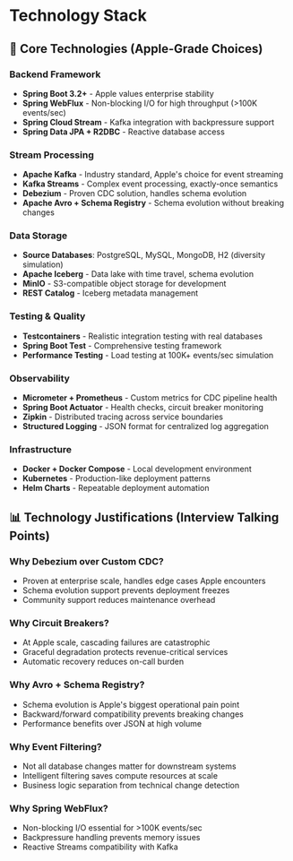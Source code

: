 # Technology Stack

## 🎯 Core Technologies (Apple-Grade Choices)

### **Backend Framework**
- **Spring Boot 3.2+** - Apple values enterprise stability
- **Spring WebFlux** - Non-blocking I/O for high throughput (>100K events/sec)
- **Spring Cloud Stream** - Kafka integration with backpressure support
- **Spring Data JPA + R2DBC** - Reactive database access

### **Stream Processing**  
- **Apache Kafka** - Industry standard, Apple's choice for event streaming
- **Kafka Streams** - Complex event processing, exactly-once semantics
- **Debezium** - Proven CDC solution, handles schema evolution
- **Apache Avro + Schema Registry** - Schema evolution without breaking changes

### **Data Storage**
- **Source Databases**: PostgreSQL, MySQL, MongoDB, H2 (diversity simulation)
- **Apache Iceberg** - Data lake with time travel, schema evolution
- **MinIO** - S3-compatible object storage for development
- **REST Catalog** - Iceberg metadata management

### **Testing & Quality**
- **Testcontainers** - Realistic integration testing with real databases
- **Spring Boot Test** - Comprehensive testing framework
- **Performance Testing** - Load testing at 100K+ events/sec simulation

### **Observability**
- **Micrometer + Prometheus** - Custom metrics for CDC pipeline health
- **Spring Boot Actuator** - Health checks, circuit breaker monitoring
- **Zipkin** - Distributed tracing across service boundaries
- **Structured Logging** - JSON format for centralized log aggregation

### **Infrastructure**
- **Docker + Docker Compose** - Local development environment
- **Kubernetes** - Production-like deployment patterns
- **Helm Charts** - Repeatable deployment automation

## 📊 Technology Justifications (Interview Talking Points)

### **Why Debezium over Custom CDC?**
- Proven at enterprise scale, handles edge cases Apple encounters
- Schema evolution support prevents deployment freezes
- Community support reduces maintenance overhead

### **Why Circuit Breakers?**  
- At Apple scale, cascading failures are catastrophic
- Graceful degradation protects revenue-critical services
- Automatic recovery reduces on-call burden

### **Why Avro + Schema Registry?**
- Schema evolution is Apple's biggest operational pain point
- Backward/forward compatibility prevents breaking changes
- Performance benefits over JSON at high volume

### **Why Event Filtering?**
- Not all database changes matter for downstream systems
- Intelligent filtering saves compute resources at scale
- Business logic separation from technical change detection

### **Why Spring WebFlux?**
- Non-blocking I/O essential for >100K events/sec
- Backpressure handling prevents memory issues
- Reactive Streams compatibility with Kafka 